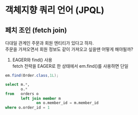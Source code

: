 # 객체지향 쿼리 언어 (JPQL)

## 페치 조인 (fetch join)
다대일 관계인 주문과 회원 엔티티가 있다고 하자.  
주문을 가져오면서 회원 정보도 같이 가져오고 싶을땐 어떻게 해야될까?  
  
1. EAGER와 find() 사용  
  fetch 전략을 EAGER로 한 상태에서 em.find()를 사용하면 단일
  ```java
  em.find(Order.class,1L);
  ```
  ```sql
  select m.*, 
         o.* 
  from   orders o 
         left join member m 
                on o.member_id = m.member_id 
  where o.order_id = 1
  ```
